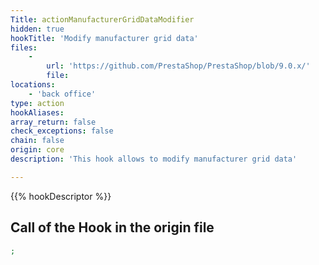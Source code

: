 ```yaml
---
Title: actionManufacturerGridDataModifier
hidden: true
hookTitle: 'Modify manufacturer grid data'
files:
    -
        url: 'https://github.com/PrestaShop/PrestaShop/blob/9.0.x/'
        file: 
locations:
    - 'back office'
type: action
hookAliases: 
array_return: false
check_exceptions: false
chain: false
origin: core
description: 'This hook allows to modify manufacturer grid data'

---
```


{{% hookDescriptor %}}

## Call of the Hook in the origin file

```php
;
```
